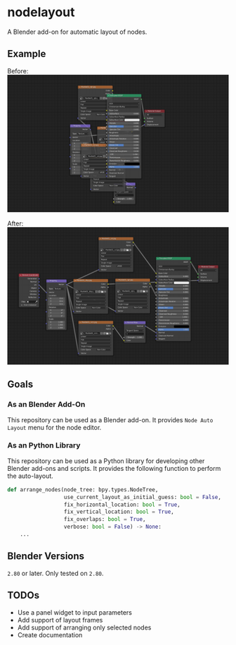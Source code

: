 # nodelayout

A Blender add-on for automatic layout of nodes.

## Example

Before:
![](./docs/before.png)

After:
![](./docs/after.png)

## Goals

### As an Blender Add-On

This repository can be used as a Blender add-on. It provides `Node Auto Layout` menu for the node editor.

### As an Python Library

This repository can be used as a Python library for developing other Blender add-ons and scripts. It provides the following function to perform the auto-layout.
```python
def arrange_nodes(node_tree: bpy.types.NodeTree,
                  use_current_layout_as_initial_guess: bool = False,
                  fix_horizontal_location: bool = True,
                  fix_vertical_location: bool = True,
                  fix_overlaps: bool = True,
                  verbose: bool = False) -> None:
    ...
```

## Blender Versions

`2.80` or later. Only tested on `2.80`.

## TODOs

- Use a panel widget to input parameters
- Add support of layout frames
- Add support of arranging only selected nodes
- Create documentation
